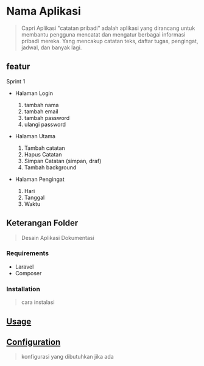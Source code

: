 # Nama Aplikasi
> Capri
> Aplikasi "catatan pribadi" adalah aplikasi yang dirancang untuk membantu pengguna mencatat dan mengatur berbagai informasi pribadi mereka. Yang mencakup catatan teks, daftar tugas, pengingat, jadwal, dan banyak lagi. 

## featur
Sprint 1
* Halaman Login 
  1. tambah nama
  2. tambah email
  3. tambah password
  4. ulangi password
     
* Halaman Utama 
  1. Tambah catatan
  2. Hapus Catatan
  3. Simpan Catatan (simpan, draf)
  4. Tambah background

* Halaman Pengingat
  1. Hari
  2. Tanggal
  3. Waktu

## Keterangan Folder
> Desain
> Aplikasi
> Dokumentasi

### Requirements

* Laravel
* Composer

### Installation
> cara instalasi

## [Usage](#usage)
> 


## [Configuration](#configuration)
> konfigurasi yang dibutuhkan jika ada
